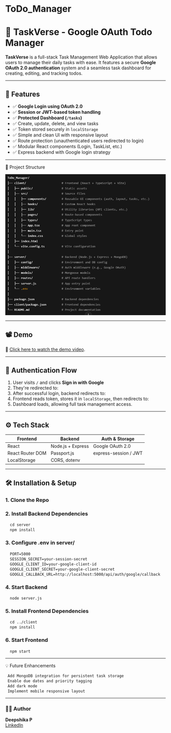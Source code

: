 # ToDo_Manager

 
# 📝 TaskVerse - Google OAuth Todo Manager

**TaskVerse** is a full-stack Task Management Web Application that allows users to manage their daily tasks with ease. It features a secure **Google OAuth 2.0 authentication** system and a seamless task dashboard for creating, editing, and tracking todos.

---

## 🚀 Features

- ✅ **Google Login using OAuth 2.0**
- ✅ **Session or JWT-based token handling**
- ✅ **Protected Dashboard (`/tasks`)**
- ✅ Create, update, delete, and view tasks
- ✅ Token stored securely in `localStorage`
- ✅ Simple and clean UI with responsive layout
- ✅ Route protection (unauthenticated users redirected to login)
- ✅ Modular React components (Login, TaskList, etc.)
- ✅ Express backend with Google login strategy

---

📁 Project Structure

![Project Structure](assets/ProjectStructure.png)

---

## 📽️ Demo

🎥 [Click here to watch the demo video](assets/ToDoManager.mp4).  

---

## 🔐 Authentication Flow

1. User visits `/` and clicks **Sign in with Google**
2. They're redirected to:
3. After successful login, backend redirects to:
4. Frontend reads token, stores it in `localStorage`, then redirects to:
5. Dashboard loads, allowing full task management access.

---

## ⚙️ Tech Stack

| Frontend          | Backend               | Auth & Storage         |
|-------------------|------------------------|-------------------------|
| React             | Node.js + Express      | Google OAuth 2.0        |
| React Router DOM  | Passport.js            | express-session / JWT   |
| LocalStorage      | CORS, dotenv           |                         |

---

## 🛠️ Installation & Setup

### 1. Clone the Repo
### 2. Install Backend Dependencies
      cd server
      npm install
### 3. Configure .env in server/
      PORT=5000
      SESSION_SECRET=your-session-secret
      GOOGLE_CLIENT_ID=your-google-client-id
      GOOGLE_CLIENT_SECRET=your-google-client-secret
      GOOGLE_CALLBACK_URL=http://localhost:5000/api/auth/google/callback
### 4. Start Backend
      node server.js
### 5. Install Frontend Dependencies
      cd ../client
      npm install
### 6. Start Frontend
      npm start
---

💡 Future Enhancements
      
     Add MongoDB integration for persistent task storage
     Enable due dates and priority tagging
     Add dark mode
     Implement mobile responsive layout

---

### 🙋‍♀️ Author

**Deepshika P**  
[LinkedIn](https://www.linkedin.com/in/deepshika-p-2989b7262/)


